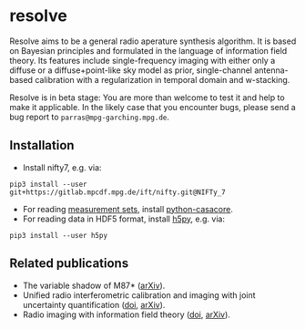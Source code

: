 # resolve

Resolve aims to be a general radio aperature synthesis algorithm.
It is based on Bayesian principles and formulated in the language of information field theory.
Its features include single-frequency imaging with either only a diffuse or a diffuse+point-like sky model as prior, single-channel antenna-based calibration with a regularization in temporal domain and w-stacking.

Resolve is in beta stage: You are more than welcome to test it and help to make it applicable.
In the likely case that you encounter bugs, please send a bug report to `parras@mpg-garching.mpg.de`.

## Installation
- Install nifty7, e.g. via:
```
pip3 install --user git+https://gitlab.mpcdf.mpg.de/ift/nifty.git@NIFTy_7
```
- For reading [measurement sets](https://casa.nrao.edu/Memos/229.html), install [python-casacore](https://github.com/casacore/python-casacore).
- For reading data in HDF5 format, install [h5py](http://www.h5py.org/), e.g. via:
```
pip3 install --user h5py
```

## Related publications

- The variable shadow of M87* ([arXiv](https://arxiv.org/abs/2002.05218)).
- Unified radio interferometric calibration and imaging with joint uncertainty quantification ([doi](https://doi.org/10.1051/0004-6361/201935555), [arXiv](https://arxiv.org/abs/1903.11169)).
- Radio imaging with information field theory ([doi](https://doi.org/10.23919/EUSIPCO.2018.8553533), [arXiv](https://arxiv.org/abs/1803.02174v1)).
